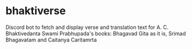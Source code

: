 # bhaktiverse
Discord bot to fetch and display verse and translation text for A. C. Bhaktivedanta Swami Prabhupada's books: Bhagavad Gita as it is, Srimad Bhagavatam and Caitanya Caritamrta
